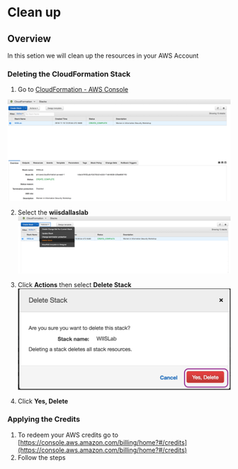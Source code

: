 # Clean up

## Overview
In this setion we will clean up the resources in your AWS Account

### Deleting the CloudFormation Stack

1. Go to [CloudFormation - AWS Console](http://console.aws.amazon.com/cloudformation)

![](https://github.com/Halimer/wiis_dallas/blob/master/images/Clean_up2.png)

2. Select the **wiisdallaslab**
![](https://github.com/Halimer/wiis_dallas/blob/master/images/Clean_up3.png)

3. Click **Actions** then select **Delete Stack**
![](https://github.com/Halimer/wiis_dallas/blob/master/images/Clean_up4.png)

4. Click **Yes, Delete**

### Applying the Credits
1. To redeem your AWS credits go to [https://console.aws.amazon.com/billing/home?#/credits](https://console.aws.amazon.com/billing/home?#/credits)
2. Follow the steps
